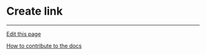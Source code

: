 # Create link

  
---
[Edit this page](https://github.com/saascade/platform.saascade.com/edit/main/Hub/Organizations/Projects/Design/SubdomainWorkflows/BlueprintEditor/CreateLink/README.md)

[How to contribute to the docs](../../../../../../../General/HowToContribute/README.md)
